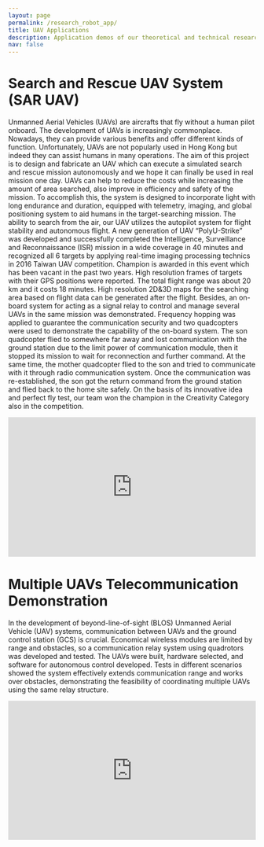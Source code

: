 ```yaml
---
layout: page
permalink: /research_robot_app/
title: UAV Applications
description: Application demos of our theoretical and technical research outcomes.
nav: false
---
```


# Search and Rescue UAV System (SAR UAV)

Unmanned Aerial Vehicles (UAVs) are aircrafts that fly without a human pilot onboard. The development of UAVs is increasingly commonplace. Nowadays, they can provide various benefits and offer different kinds of function. Unfortunately, UAVs are not popularly used in Hong Kong but indeed they can assist humans in many operations.
The aim of this project is to design and fabricate an UAV which can execute a simulated search and rescue mission autonomously and we hope it can finally be used in real mission one day. UAVs can help to reduce the costs while increasing the amount of area searched, also improve in efficiency and safety of the mission. To accomplish this, the system is designed to incorporate light with long endurance and duration, equipped with telemetry, imaging, and global positioning system to aid humans in the target-searching mission. The ability to search from the air, our UAV utilizes the autopilot system for flight stability and autonomous flight.
A new generation of UAV “PolyU-Strike” was developed and successfully completed the Intelligence, Surveillance and Reconnaissance (ISR) mission in a wide coverage in 40 minutes and recognized all 6 targets by applying real-time imaging processing technics in 2016 Taiwan UAV competition. Champion is awarded in this event which has been vacant in the past two years. High resolution frames of targets with their GPS positions were reported. The total flight range was about 20 km and it costs 18 minutes. High resolution 2D&3D maps for the searching area based on flight data can be generated after the flight. Besides, an on-board system for acting as a signal relay to control and manage several UAVs in the same mission was demonstrated. Frequency hopping was applied to guarantee the communication security and two quadcopters were used to demonstrate the capability of the on-board system. The son quadcopter flied to somewhere far away and lost communication with the ground station due to the limit power of communication module, then it stopped its mission to wait for reconnection and further command. At the same time, the mother quadcopter flied to the son and tried to communicate with it through radio communication system. Once the communication was re-established, the son got the return command from the ground station and flied back to the home site safely. On the basis of its innovative idea and perfect fly test, our team won the champion in the Creativity Category also in the competition.

<div style="position: relative; padding-bottom: 56.25%; height: 0; overflow: hidden; max-width: 100%; background: #000;">
  <iframe style="position: absolute; top: 0; left: 0; width: 100%; height: 100%;" src="https://www.youtube.com/embed/ElJvYldICEQ?si=yOymF4_v3tJHDZ3N" frameborder="0" allow="accelerometer; autoplay; encrypted-media; gyroscope; picture-in-picture" allowfullscreen></iframe>
</div>
<p></p>

# Multiple UAVs Telecommunication Demonstration

In the development of beyond-line-of-sight (BLOS) Unmanned Aerial Vehicle (UAV) systems, communication between UAVs and the ground control station (GCS) is crucial. Economical wireless modules are limited by range and obstacles, so a communication relay system using quadrotors was developed and tested. The UAVs were built, hardware selected, and software for autonomous control developed. Tests in different scenarios showed the system effectively extends communication range and works over obstacles, demonstrating the feasibility of coordinating multiple UAVs using the same relay structure.

<div style="position: relative; width: 100%; padding-bottom: 56.25%; overflow: hidden; background: transparent;">
  <iframe
    style="position: absolute; top: 0; left: 0; width: 100%; height: 100%;"
    src="https://www.youtube.com/embed/HxN0oafNmzw?si=9SV2JOWX6xq0I9Zv"
    title="YouTube video player"
    frameborder="0"
    allow="accelerometer; autoplay; clipboard-write; encrypted-media; gyroscope; picture-in-picture; web-share"
    referrerpolicy="strict-origin-when-cross-origin"
    allowfullscreen>
  </iframe>
</div>


